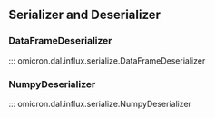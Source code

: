 
## Serializer and Deserializer
### DataFrameDeserializer

::: omicron.dal.influx.serialize.DataFrameDeserializer

### NumpyDeserializer

::: omicron.dal.influx.serialize.NumpyDeserializer
